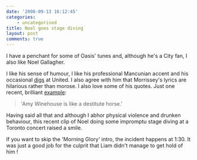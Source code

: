 ```yaml
---
date: '2008-09-13 16:12:45'
categories:
    - uncategorised
title: Noel goes stage diving
layout: post
comments: true
---
```


I have a penchant for some of Oasis' tunes and, although he's a City
fan, I also like Noel Gallagher.

I like his sense of humour, I like his professional Mancunian accent and
his occasional
[digs](http://www.timesonline.co.uk/tol/sport/football/premier_league/manchester_city/article4666342.ece)
at United. I also agree with him that Morrissey's lyrics are hilarious
rather than morose.
I also love some of his quotes. Just one recent, brilliant
[example](http://www.telegraph.co.uk/news/newstopics/celebritynews/2567284/Noel-Gallagher-calls-Amy-Winehouse-a-destitute-horse.html):
> 'Amy Winehouse is like a destitute horse.'

Having said all that and although I abhor physical violence and drunken
behaviour, this recent clip of Noel doing some impromptu stage diving at
a Toronto concert raised a smile.

If you want to skip the 'Morning Glory' intro, the incident happens at
1:30. It was just a good job for the culprit that Liam didn't manage to
get hold of him !
